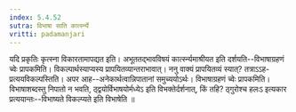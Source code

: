 ```yaml
---
index: 5.4.52
sutra: विभाषा साति कार्त्स्न्ये
vritti: padamanjari
---
```


 यदि प्रकृतिः कृत्स्ना विकारतामापद्यत इति। अभूततद्भावविषयं कार्त्स्न्यमाश्रीयत इति दर्शयति--विभाषाग्रहणं च्वेः प्रापकमिति। विकल्पार्थस्याप्यस्य प्रापयितव्यान्तराभावात्। ननु वाक्यं प्रापयितव्यं स्यात्? तत्राऽऽह-प्रत्ययविकल्पस्तिति। अपर आह--अनेकार्थत्वान्निपातानां समुच्ययोऽर्थः। विभाषाग्रहणं च्वेः प्रापकमिति। विभाषाशब्दस्तु निपातो न भवति, ठ्द्वयोर्विभाषयोर्मध्येऽ इति विभक्तेर्दर्शनात्, किं तहि? ठ्गुरोश्च हलःऽ इत्यकार प्रत्ययान्तः--विभाष्यते विकल्प्यते इति विभाषेति ॥